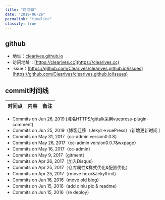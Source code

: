 ```yaml
---
title: "时间轴"
date: "2019-06-26"
permalink: "timeline"
classify: true
---
```


## github

- 地址：[clearives.github.io](https://github.com/Clearives/clearives.github.io)
- 访问地址：[https://clearives.cc](https://clearives.cc)
- issue：[https://github.com/Clearives/clearives.github.io/issues](https://github.com/Clearives/clearives.github.io/issues)




## commit时间线

| 时间点 | 内容 | 备注 |
| ------ | ------ | ------ |


- Commits on Jun 26, 2019 (域名HTTPS/gittalk采用vuepress-plugin-comment)
- Commits on Jun 25, 2019（博客迁移（Jekyll->vuePress）/新增更新时间 ）
- Commits on May 31, 2017（cc-admin version0.0.8）
- Commits on May 26, 2017（cc-admin version0.0.7&wxpage）
- Commits on May 16, 2017（cc-admin）
- Commits on May 9, 2017（gitment）
- Commits on Apr 26, 2017（加入Disqus）
- Commits on Apr 25, 2017（仓库属性&样式优化&配置优化）
- Commits on Apr 25, 2017（rmove hexo&Jekyll init）
- Commits on Jun 16, 2016（move old blog）
- Commits on Jun 15, 2016（add qiniu pic & readme）
- Commits on Jun 15, 2016（re deploy）








